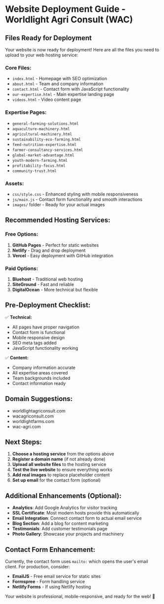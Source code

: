 # Website Deployment Guide - Worldlight Agri Consult (WAC)

## Files Ready for Deployment

Your website is now ready for deployment! Here are all the files you need to upload to your web hosting service:

### Core Files:
- `index.html` - Homepage with SEO optimization
- `about.html` - Team and company information
- `contact.html` - Contact form with JavaScript functionality
- `our-expertise.html` - Main expertise landing page
- `videos.html` - Video content page

### Expertise Pages:
- `general-farming-solutions.html`
- `aquaculture-machinery.html`
- `agricultural-machinery.html`
- `sustainability-eco-farming.html`
- `feed-nutrition-expertise.html`
- `farmer-consultancy-services.html`
- `global-market-advantage.html`
- `youth-modern-farming.html`
- `profitability-focus.html`
- `community-trust.html`

### Assets:
- `css/style.css` - Enhanced styling with mobile responsiveness
- `js/main.js` - Contact form functionality and smooth interactions
- `images/` folder - Ready for your actual images

## Recommended Hosting Services:

### Free Options:
1. **GitHub Pages** - Perfect for static websites
2. **Netlify** - Drag and drop deployment
3. **Vercel** - Easy deployment with GitHub integration

### Paid Options:
1. **Bluehost** - Traditional web hosting
2. **SiteGround** - Fast and reliable
3. **DigitalOcean** - More technical but flexible

## Pre-Deployment Checklist:

✅ **Technical:**
- All pages have proper navigation
- Contact form is functional
- Mobile responsive design
- SEO meta tags added
- JavaScript functionality working

✅ **Content:**
- Company information accurate
- All expertise areas covered
- Team backgrounds included
- Contact information ready

## Domain Suggestions:
- worldlightagriconsult.com
- wacagriconsult.com
- worldlightfarms.com
- wac-agri.com

## Next Steps:

1. **Choose a hosting service** from the options above
2. **Register a domain name** (if not already done)
3. **Upload all website files** to the hosting service
4. **Test the live website** to ensure everything works
5. **Add real images** to replace placeholder content
6. **Set up email** for the contact form (optional)

## Additional Enhancements (Optional):

- **Analytics**: Add Google Analytics for visitor tracking
- **SSL Certificate**: Most modern hosts provide this automatically
- **Email Integration**: Connect contact form to actual email service
- **Blog Section**: Add a blog for content marketing
- **Testimonials**: Add customer testimonials page
- **Photo Gallery**: Showcase your projects and machinery

## Contact Form Enhancement:

Currently, the contact form uses `mailto:` which opens the user's email client. For production, consider:
- **EmailJS** - Free email service for static sites
- **Formspree** - Form handling service
- **Netlify Forms** - If using Netlify hosting

Your website is professional, mobile-responsive, and ready for the web! 🚀

